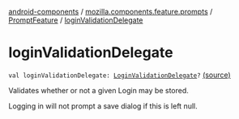 [android-components](../../index.md) / [mozilla.components.feature.prompts](../index.md) / [PromptFeature](index.md) / [loginValidationDelegate](./login-validation-delegate.md)

# loginValidationDelegate

`val loginValidationDelegate: `[`LoginValidationDelegate`](../../mozilla.components.concept.storage/-login-validation-delegate/index.md)`?` [(source)](https://github.com/mozilla-mobile/android-components/blob/master/components/feature/prompts/src/main/java/mozilla/components/feature/prompts/PromptFeature.kt#L120)

Validates whether or not a given Login may be stored.

Logging in will not prompt a save dialog if this is left null.

